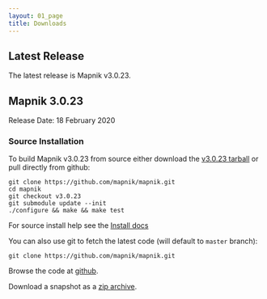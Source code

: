 ```yaml
---
layout: 01_page
title: Downloads
---
```


## Latest Release

The latest release is Mapnik v3.0.23.

## Mapnik 3.0.23

Release Date: 18 February 2020

### Source Installation

To build Mapnik v3.0.23 from source either download the [v3.0.23 tarball](https://github.com/mapnik/mapnik/releases/download/v3.0.23/mapnik-v3.0.23.tar.bz2) or pull directly from github:

    git clone https://github.com/mapnik/mapnik.git
    cd mapnik
    git checkout v3.0.23
    git submodule update --init
    ./configure && make && make test

For source install help see the [Install docs](https://github.com/mapnik/mapnik/blob/v3.0.23/INSTALL.md)

You can also use git to fetch the latest code (will default to `master` branch):

    git clone https://github.com/mapnik/mapnik.git

Browse the code at [github](https://github.com/mapnik/mapnik).

Download a snapshot as a [zip archive](https://github.com/mapnik/mapnik/archive/master.zip).
